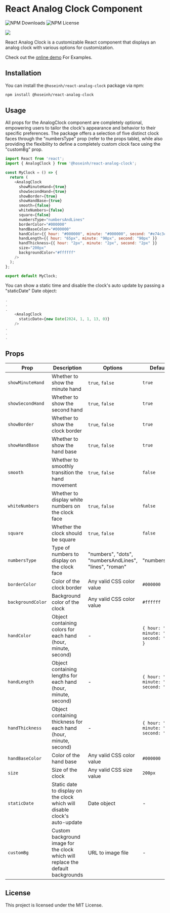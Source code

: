 
# React Analog Clock Component

![NPM Downloads](https://img.shields.io/npm/dt/%40angular%2Freact-analog-clock)
![NPM License](https://img.shields.io/npm/l/%40hoseinh%2Freact-analog-clock)

![](https://www.hoseinh.com/wp-content/uploads/2024/03/1.jpg)

React Analog Clock is a customizable React component that displays an analog clock with various options for customization.

Check out the [online demo](https://hoseinh.com/demos/analog-clock) For Examples.

## Installation

You can install the `@hoseinh/react-analog-clock` package via npm:

```bash
npm install @hoseinh/react-analog-clock
```

## Usage

All props for the AnalogClock component are completely optional, empowering users to tailor the clock's appearance and behavior to their specific preferences. The package offers a selection of five distinct clock faces through the "numbersType" prop (refer to the props table), while also providing the flexibility to define a completely custom clock face using the "customBg" prop.

```javascript
import React from 'react';
import { AnalogClock } from '@hoseinh/react-analog-clock';

const MyClock = () => {
  return (
    <AnalogClock
      showMinuteHand={true}
      showSecondHand={true}
      showBorder={true}
      showHandBase={true}
      smooth={false}
      whiteNumbers={false}
      square={false}
      numbersType="numbersAndLines"
      borderColor="#000000"
      handBaseColor="#000000"
      handColor={{ hour: "#000000", minute: "#000000", second: "#e74c3c" }}
      handLength={{ hour: "65px", minute: "90px", second: "90px" }}
      handThickness={{ hour: "2px", minute: "2px", second: "2px" }}
      size="200px"
      backgroundColor="#ffffff"
    />
  );
};

export default MyClock;
```

You can show a static time and disable the clock's auto update by passing a "staticDate" Date object:

```javascript
.
.
.
    <AnalogClock
      staticDate={new Date(2024, 1, 1, 13, 0)}
    />
.
.
.
```

## Props

| Prop              | Description                                                        | Options                                    | Default Value  |
|-------------------|--------------------------------------------------------------------|--------------------------------------------|----------------|
| `showMinuteHand`  | Whether to show the minute hand                                    | `true`, `false`                           | `true`         |
| `showSecondHand`  | Whether to show the second hand                                    | `true`, `false`                           | `true`         |
| `showBorder`      | Whether to show the clock border                                    | `true`, `false`                           | `true`         |
| `showHandBase`    | Whether to show the hand base                                       | `true`, `false`                           | `true`         |
| `smooth`          | Whether to smoothly transition the hand movement                    | `true`, `false`                           | `false`        |
| `whiteNumbers`    | Whether to display white numbers on the clock face                  | `true`, `false`                           | `false`        |
| `square`          | Whether the clock should be square                                  | `true`, `false`                           | `false`        |
| `numbersType`     | Type of numbers to display on the clock face                        | "numbers", "dots", "numbersAndLines", "lines", "roman" | "numbersAndLines" |
| `borderColor`     | Color of the clock border                                           | Any valid CSS color value                  | `#000000`      |
| `backgroundColor` | Background color of the clock                                       | Any valid CSS color value                  | `#ffffff`      |
| `handColor`       | Object containing colors for each hand (hour, minute, second)       | -                                          | `{ hour: "#000000", minute: "#000000", second: "#e74c3c" }` |
| `handLength`      | Object containing lengths for each hand (hour, minute, second)      | -                                          | `{ hour: "65px", minute: "90px", second: "90px" }` |
| `handThickness`   | Object containing thickness for each hand (hour, minute, second)    | -                                          | `{ hour: "2px", minute: "2px", second: "2px" }` |
| `handBaseColor`   | Color of the hand base                                              | Any valid CSS color value                  | `#000000`      |
| `size`            | Size of the clock                                                   | Any valid CSS size value                   | `200px`        |
| `staticDate`      | Static date to display on the clock which will disable clock's auto-update | Date object                             | -              |
| `customBg`        | Custom background image for the clock which will replace the default backgrounds | URL to image file                      | -              |

## License

This project is licensed under the MIT License.

